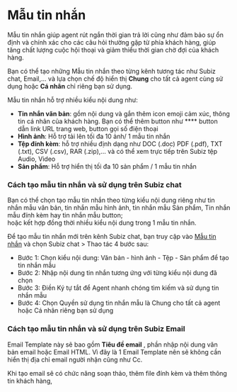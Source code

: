 # Mẫu tin nhắn

Mẫu tin nhắn giúp agent rút ngắn thời gian trả lời cũng như đảm bảo sự ổn định và chính xác cho các câu hỏi thường gặp từ phía khách hàng, giúp tăng chất lượng cuộc hội thoại và giảm thiểu thời gian chờ đợi của khách  hàng.

Bạn có thể tạo những Mẫu tin nhắn theo từng kênh tương tác như Subiz chat, Email,... và lựa chọn chế độ hiển thị **Chung** cho tất cả agent cùng sử dụng hoặc **Cá nhân** chỉ riêng bạn sử dụng.

Mẫu tin nhắn hỗ trợ nhiều kiểu nội dung như:

* **Tin nhắn văn bản**: gồm nội dung và gắn thêm icon emoji cảm xúc, thông tin cá nhân của khách hàng. Bạn có thể thêm button như **** button dẫn link URL trang web, button gọi số điện thoại
* **Hình ảnh**: Hỗ trợ tải lên tối đa 10 ảnh/ 1 mẫu tin nhắn
* **Tệp đính kèm**: hỗ trợ nhiều định dạng như DOC \(.doc\) PDF \(.pdf\), TXT \(.txt\), CSV \(.csv\), RAR \(.zip\),... và có thể xem trực tiếp trên Subiz tệp Audio, Video
* **Sản phẩm**: Hỗ trợ hiển thị  tối đa 10 sản phẩm / 1 mẫu tin nhắn

### Cách tạo mẫu tin nhắn và sử dụng trên Subiz chat

Bạn có thể chọn tạo mẫu tin nhắn theo từng kiểu nội dung riêng như tin nhắn mẫu văn bản, tin nhắn mẫu hình ảnh, tin nhắn mẫu Sản phẩm, Tin nhắn mẫu đính kèm hay tin nhắn mẫu button;  
hoặc kết hợp đồng thời nhiều kiểu nội dung trong 1 mẫu tin nhắn.

Để tạo mẫu tin nhắn mới trên kênh Subiz chat, bạn truy cập vào [Mẫu tin nhắn](https://app.subiz.com/message-template) và chọn Subiz chat &gt; Thao tác 4 bước sau:

* Bước 1: Chọn kiểu nội dung: Văn bản - hình ảnh - Tệp - Sản phẩm để tạo tin nhắn mẫu
* Bước 2: Nhập nội dung tin nhắn tương ứng với từng kiểu nội dung đã chọn
* Bước 3: Điền Ký tự tắt để Agent nhanh chóng tìm kiếm và sử dụng tin nhắn mẫu
* Bước 4: Chọn Quyền sử dụng tin nhắn mẫu là Chung cho tất cả agent hoặc Cá nhân riêng bạn sử dụng

### Cách tạo mẫu tin nhắn và sử dụng trên Subiz Email

Email Template này sẽ bao gồm **Tiêu đề email** , phần nhập nội dung văn bản email hoặc Email HTML.  Vì đây là 1 Email Template nên sẽ không cần hiển thị địa chỉ email người nhận cũng như Cc.

Khi tạo email sẽ có chức năng soạn thảo, thêm file đính kèm và thêm thông tin khách hàng,

  
  


